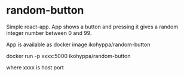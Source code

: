 # random-button

Simple react-app. App shows a button and pressing it gives a random integer number between 0 and 99.

App is available as docker image
ikohyppa/random-button

docker run -p xxxx:5000 ikohyppa/random-button

where xxxx is host port
